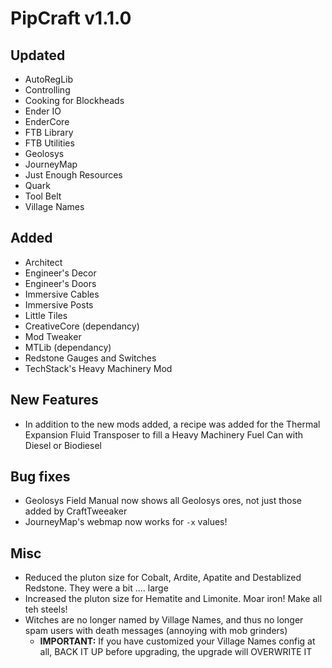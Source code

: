 # PipCraft v1.1.0

## Updated
- AutoRegLib
- Controlling
- Cooking for Blockheads
- Ender IO
- EnderCore
- FTB Library
- FTB Utilities
- Geolosys
- JourneyMap
- Just Enough Resources
- Quark
- Tool Belt
- Village Names

## Added
- Architect
- Engineer's Decor
- Engineer's Doors
- Immersive Cables
- Immersive Posts
- Little Tiles
- CreativeCore (dependancy)
- Mod Tweaker
- MTLib (dependancy)
- Redstone Gauges and Switches
- TechStack's Heavy Machinery Mod

## New Features
- In addition to the new mods added, a recipe was added for the Thermal Expansion Fluid Transposer to fill a Heavy Machinery Fuel Can with Diesel or Biodiesel

## Bug fixes
- Geolosys Field Manual now shows all Geolosys ores, not just those added by CraftTweeaker
- JourneyMap's webmap now works for `-x` values!

## Misc
- Reduced the pluton size for Cobalt, Ardite, Apatite and Destablized Redstone. They were a bit .... large
- Increased the pluton size for Hematite and Limonite. Moar iron! Make all teh steels!
- Witches are no longer named by Village Names, and thus no longer spam users with death messages (annoying with mob grinders)
  - **IMPORTANT:** If you have customized your Village Names config at all, BACK IT UP before upgrading, the upgrade will OVERWRITE IT
